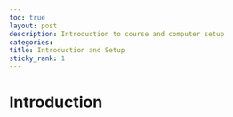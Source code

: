 ```yaml
---
toc: true
layout: post
description: Introduction to course and computer setup
categories: 
title: Introduction and Setup
sticky_rank: 1
---
```


# Introduction
